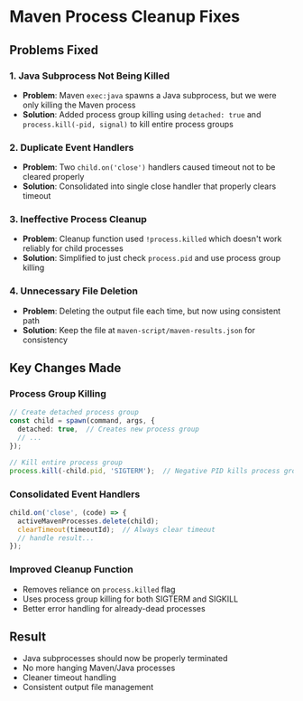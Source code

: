 # Maven Process Cleanup Fixes

## Problems Fixed

### 1. Java Subprocess Not Being Killed
- **Problem**: Maven `exec:java` spawns a Java subprocess, but we were only killing the Maven process
- **Solution**: Added process group killing using `detached: true` and `process.kill(-pid, signal)` to kill entire process groups

### 2. Duplicate Event Handlers
- **Problem**: Two `child.on('close')` handlers caused timeout not to be cleared properly
- **Solution**: Consolidated into single close handler that properly clears timeout

### 3. Ineffective Process Cleanup
- **Problem**: Cleanup function used `!process.killed` which doesn't work reliably for child processes
- **Solution**: Simplified to just check `process.pid` and use process group killing

### 4. Unnecessary File Deletion
- **Problem**: Deleting the output file each time, but now using consistent path
- **Solution**: Keep the file at `maven-script/maven-results.json` for consistency

## Key Changes Made

### Process Group Killing
```typescript
// Create detached process group
const child = spawn(command, args, {
  detached: true,  // Creates new process group
  // ...
});

// Kill entire process group
process.kill(-child.pid, 'SIGTERM');  // Negative PID kills process group
```

### Consolidated Event Handlers
```typescript
child.on('close', (code) => {
  activeMavenProcesses.delete(child);
  clearTimeout(timeoutId);  // Always clear timeout
  // handle result...
});
```

### Improved Cleanup Function
- Removes reliance on `process.killed` flag
- Uses process group killing for both SIGTERM and SIGKILL
- Better error handling for already-dead processes

## Result
- Java subprocesses should now be properly terminated
- No more hanging Maven/Java processes
- Cleaner timeout handling
- Consistent output file management
